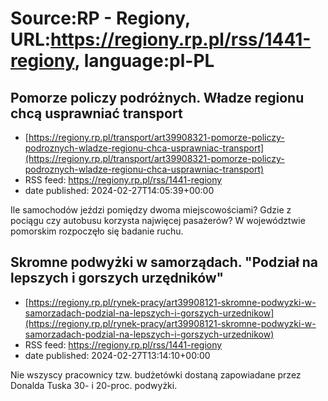 # Source:RP - Regiony, URL:https://regiony.rp.pl/rss/1441-regiony, language:pl-PL

## Pomorze policzy podróżnych. Władze regionu chcą usprawniać transport
 - [https://regiony.rp.pl/transport/art39908321-pomorze-policzy-podroznych-wladze-regionu-chca-usprawniac-transport](https://regiony.rp.pl/transport/art39908321-pomorze-policzy-podroznych-wladze-regionu-chca-usprawniac-transport)
 - RSS feed: https://regiony.rp.pl/rss/1441-regiony
 - date published: 2024-02-27T14:05:39+00:00

Ile samochodów jeździ pomiędzy dwoma miejscowościami? Gdzie z pociągu czy autobusu korzysta najwięcej pasażerów? W województwie pomorskim rozpoczęło się badanie ruchu.

## Skromne podwyżki w samorządach. "Podział na lepszych i gorszych urzędników"
 - [https://regiony.rp.pl/rynek-pracy/art39908121-skromne-podwyzki-w-samorzadach-podzial-na-lepszych-i-gorszych-urzednikow](https://regiony.rp.pl/rynek-pracy/art39908121-skromne-podwyzki-w-samorzadach-podzial-na-lepszych-i-gorszych-urzednikow)
 - RSS feed: https://regiony.rp.pl/rss/1441-regiony
 - date published: 2024-02-27T13:14:10+00:00

Nie wszyscy pracownicy tzw. budżetówki dostaną zapowiadane przez Donalda Tuska 30- i 20-proc. podwyżki.

